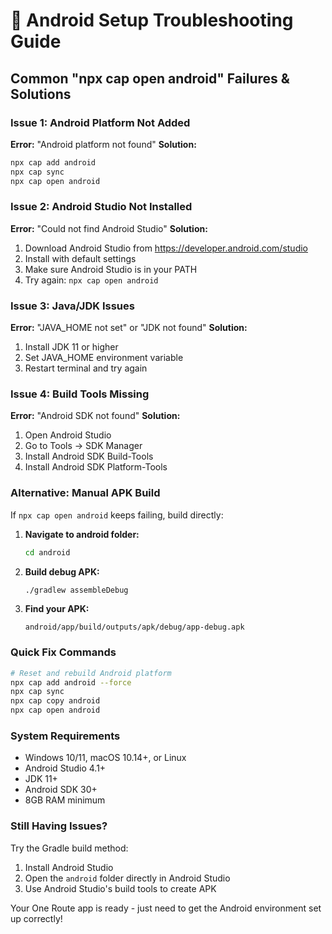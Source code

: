 # 🔧 Android Setup Troubleshooting Guide

## Common "npx cap open android" Failures & Solutions

### Issue 1: Android Platform Not Added
**Error:** "Android platform not found"
**Solution:**
```bash
npx cap add android
npx cap sync
npx cap open android
```

### Issue 2: Android Studio Not Installed
**Error:** "Could not find Android Studio"
**Solution:**
1. Download Android Studio from https://developer.android.com/studio
2. Install with default settings
3. Make sure Android Studio is in your PATH
4. Try again: `npx cap open android`

### Issue 3: Java/JDK Issues
**Error:** "JAVA_HOME not set" or "JDK not found"
**Solution:**
1. Install JDK 11 or higher
2. Set JAVA_HOME environment variable
3. Restart terminal and try again

### Issue 4: Build Tools Missing
**Error:** "Android SDK not found"
**Solution:**
1. Open Android Studio
2. Go to Tools → SDK Manager
3. Install Android SDK Build-Tools
4. Install Android SDK Platform-Tools

### Alternative: Manual APK Build
If `npx cap open android` keeps failing, build directly:

1. **Navigate to android folder:**
   ```bash
   cd android
   ```

2. **Build debug APK:**
   ```bash
   ./gradlew assembleDebug
   ```

3. **Find your APK:**
   ```
   android/app/build/outputs/apk/debug/app-debug.apk
   ```

### Quick Fix Commands
```bash
# Reset and rebuild Android platform
npx cap add android --force
npx cap sync
npx cap copy android
npx cap open android
```

### System Requirements
- Windows 10/11, macOS 10.14+, or Linux
- Android Studio 4.1+
- JDK 11+
- Android SDK 30+
- 8GB RAM minimum

### Still Having Issues?
Try the Gradle build method:
1. Install Android Studio
2. Open the `android` folder directly in Android Studio
3. Use Android Studio's build tools to create APK

Your One Route app is ready - just need to get the Android environment set up correctly!